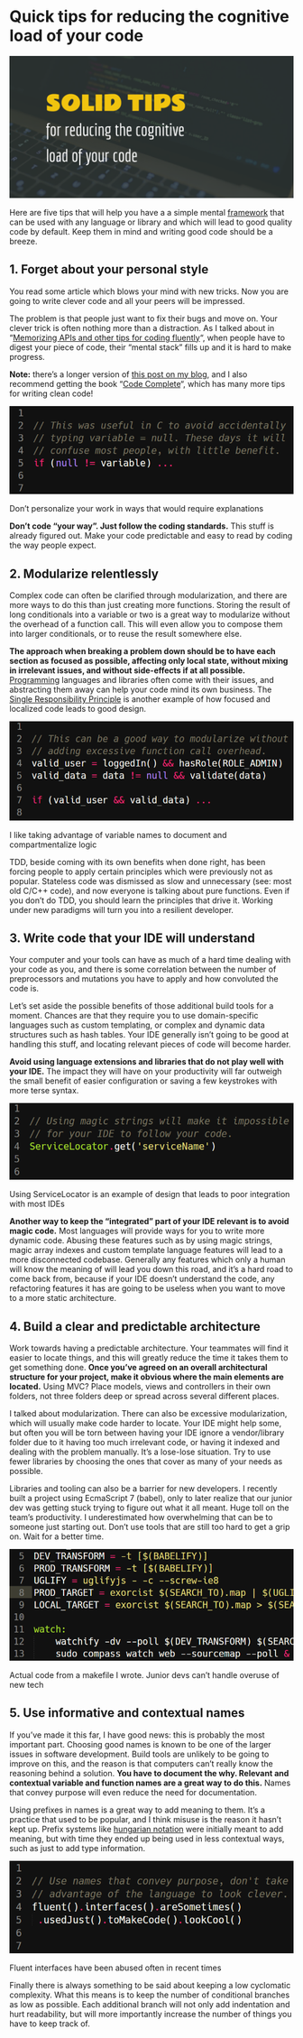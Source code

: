 # Quick tips for reducing the cognitive load of your code

![](https://github.com/ChickenKyiv/awesome-js-essentials/blob/master/main%20folder/images/article7-folder/1LTpzKt3bWrqJTjN_Ni8s7Q.png)

Here are five tips that will help you have a a simple mental [framework](https://hackernoon.com/tagged/framework) that can be used with any language or library and which will lead to good quality code by default. Keep them in mind and writing good code should be a breeze.
## 1. Forget about your personal style
 You read some article which blows your mind with new tricks. Now you are going to write clever code and all your peers will be impressed.

The problem is that people just want to fix their bugs and move on. Your clever trick is often nothing more than a distraction. As I talked about in “[Memorizing APIs and other tips for coding fluently](https://chrismm.com/blog/memorizing-apis-and-other-tips-for-coding-fluently/)“, when people have to digest your piece of code, their “mental stack” fills up and it is hard to make progress.

**Note:** there’s a longer version of [this post on my blog](https://chrismm.com/blog/writing-good-code-reduce-the-cognitive-load/), and I also recommend getting the book “[Code Complete](<https://www.amazon.com/Code-Complete-Practical-Handbook-Construction/dp/0735619670/ref=as_li_ss_tl?ie=UTF8&linkCode=ll1&tag=chrimaiospo06-20&linkId=6aabd46b91da513d86257af2c05b6585>)“, which has many more tips for writing clean code!

![](https://github.com/ChickenKyiv/awesome-js-essentials/blob/master/main%20folder/images/article7-folder/0BmUAcc8xCAtx7a_R.png)

Don’t personalize your work in ways that would require explanations

**Don’t code “your way”. Just follow the coding standards.** This stuff is already figured out. Make your code predictable and easy to read by coding the way people expect.

## 2. Modularize relentlessly

Complex code can often be clarified through modularization, and there are more ways to do this than just creating more functions. Storing the result of long conditionals into a variable or two is a great way to modularize without the overhead of a function call. This will even allow you to compose them into larger conditionals, or to reuse the result somewhere else.

**The approach when breaking a problem down should be to have each section as focused as possible, affecting only local state, without mixing in irrelevant issues, and without side-effects if at all possible.** [Programming](<https://hackernoon.com/tagged/programming>) languages and libraries often come with their issues, and abstracting them away can help your code mind its own business. The [Single Responsibility Principle](<http://code.tutsplus.com/tutorials/solid-part-1-the-single-responsibility-principle--net-36074>) is another example of how focused and localized code leads to good design.

![](https://github.com/ChickenKyiv/awesome-js-essentials/blob/master/main%20folder/images/article7-folder/0aqtxRjY6ONXTCvUu.png)

I like taking advantage of variable names to document and compartmentalize logic

TDD, beside coming with its own benefits when done right, has been forcing people to apply certain principles which were previously not as popular. Stateless code was dismissed as slow and unnecessary (see: most old C/C++ code), and now everyone is talking about pure functions. Even if you don’t do TDD, you should learn the principles that drive it. Working under new paradigms will turn you into a resilient developer.

## 3. Write code that your IDE will understand

Your computer and your tools can have as much of a hard time dealing with your code as you, and there is some correlation between the number of preprocessors and mutations you have to apply and how convoluted the code is.

Let’s set aside the possible benefits of those additional build tools for a moment. Chances are that they require you to use domain-specific languages such as custom templating, or complex and dynamic data structures such as hash tables. Your IDE generally isn’t going to be good at handling this stuff, and locating relevant pieces of code will become harder.

**Avoid using language extensions and libraries that do not play well with your IDE.** The impact they will have on your productivity will far outweigh the small benefit of easier configuration or saving a few keystrokes with more terse syntax.

![](https://github.com/ChickenKyiv/awesome-js-essentials/blob/master/main%20folder/images/article7-folder/01hwYqzlsaq0ckuv7.png)

Using ServiceLocator is an example of design that leads to poor integration with most IDEs

**Another way to keep the “integrated” part of your IDE relevant is to avoid magic code.** Most languages will provide ways for you to write more dynamic code. Abusing these features such as by using magic strings, magic array indexes and custom template language features will lead to a more disconnected codebase. Generally any features which only a human will know the meaning of will lead you down this road, and it’s a hard road to come back from, because if your IDE doesn’t understand the code, any refactoring features it has are going to be useless when you want to move to a more static architecture.

## 4. Build a clear and predictable architecture

Work towards having a predictable architecture. Your teammates will find it easier to locate things, and this will greatly reduce the time it takes them to get something done. **Once you’ve agreed on an overall architectural structure for your project, make it obvious where the main elements are located.** Using MVC? Place models, views and controllers in their own folders, not three folders deep or spread across several different places.

I talked about modularization. There can also be excessive modularization, which will usually make code harder to locate. Your IDE might help some, but often you will be torn between having your IDE ignore a vendor/library folder due to it having too much irrelevant code, or having it indexed and dealing with the problem manually. It’s a lose-lose situation. Try to use fewer libraries by choosing the ones that cover as many of your needs as possible.

Libraries and tooling can also be a barrier for new developers. I recently built a project using EcmaScript 7 (babel), only to later realize that our junior dev was getting stuck trying to figure out what it all meant. Huge toll on the team’s productivity. I underestimated how overwhelming that can be to someone just starting out. Don’t use tools that are still too hard to get a grip on. Wait for a better time.

![](https://github.com/ChickenKyiv/awesome-js-essentials/blob/master/main%20folder/images/article7-folder/0ozIrZIpq8KeFtFTg.png)

Actual code from a makefile I wrote. Junior devs can’t handle overuse of new tech

## 5. Use informative and contextual names

If you’ve made it this far, I have good news: this is probably the most important part. Choosing good names is known to be one of the larger issues in software development. Build tools are unlikely to be going to improve on this, and the reason is that computers can’t really know the reasoning behind a solution. **You have to document the why. Relevant and contextual variable and function names are a great way to do this.** Names that convey purpose will even reduce the need for documentation.

Using prefixes in names is a great way to add meaning to them. It’s a practice that used to be popular, and I think misuse is the reason it hasn’t kept up. Prefix systems like [hungarian notation](<http://www.joelonsoftware.com/articles/Wrong.html>)
were initially meant to add meaning, but with time they ended up being used in less contextual ways, such as just to add type information.

![](https://github.com/ChickenKyiv/awesome-js-essentials/blob/master/main%20folder/images/article7-folder/0XJXOdTzOFt3npMJy.png)

Fluent interfaces have been abused often in recent times

Finally there is always something to be said about keeping a low cyclomatic complexity. What this means is to keep the number of conditional branches as low as possible. Each additional branch will not only add indentation and hurt readability, but will more importantly increase the number of things you have to keep track of.